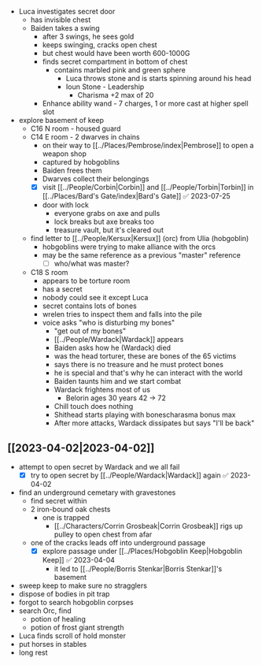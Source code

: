 - Luca investigates secret door
  - has invisible chest
  - Baiden takes a swing
    - after 3 swings, he sees gold
    - keeps swinging, cracks open chest
    - but chest would have been worth 600-1000G
    - finds secret compartment in bottom of chest
      - contains marbled pink and green sphere
        - Luca throws stone and is starts spinning around his head
        - Ioun Stone - Leadership
          - Charisma +2 max of 20
    - Enhance ability wand - 7 charges, 1 or more cast at higher spell slot
- explore basement of keep
  - C16 N room - housed guard
  - C14 E room - 2 dwarves in chains
    - on their way to [[../Places/Pembrose/index|Pembrose]] to open a weapon shop
    - captured by hobgoblins
    - Baiden frees them
    - Dwarves collect their belongings
    - [x] visit [[../People/Corbin|Corbin]] and [[../People/Torbin|Torbin]] in [[../Places/Bard's Gate/index|Bard's Gate]] ✅ 2023-07-25
    - door with lock
      - everyone grabs on axe and pulls
      - lock breaks but axe breaks too
      - treasure vault, but it's cleared out
  - find letter to [[../People/Kersux|Kersux]] (orc) from Ulia (hobgoblin)
    - hobgoblins were trying to make alliance with the orcs
    - may be the same reference as a previous "master" reference
      - [ ] who/what was master?
  - C18 S room
    - appears to be torture room
    - has a secret
    - nobody could see it except Luca
    - secret contains lots of bones
    - wrelen tries to inspect them and falls into the pile
    - voice asks "who is disturbing my bones"
      - "get out of my bones"
      - [[../People/Wardack|Wardack]] appears
      - Baiden asks how he (Wardack) died
      - was the head torturer, these are bones of the 65 victims
      - says there is no treasure and he must protect bones
      - he is special and that's why he can interact with the world
      - Baiden taunts him and we start combat
      - Wardack frightens most of us
        - Belorin ages 30 years 42 -> 72
      - Chill touch does nothing
      - Shithead starts playing with bonescharasma bonus max
      - After more attacks, Wardack dissipates but says "I'll be back"

## [[2023-04-02|2023-04-02]]
- attempt to open secret by Wardack and we all fail
	- [x] try to open secret by [[../People/Wardack|Wardack]] again ✅ 2023-04-02
- find an underground cemetary with gravestones
	- find secret within
	- 2 iron-bound oak chests
		- one is trapped
			- [[../Characters/Corrin Grosbeak|Corrin Grosbeak]] rigs up pulley to open chest from afar
	- one of the cracks leads off into underground passage
		- [x] explore passage under [[../Places/Hobgoblin Keep|Hobgoblin Keep]] ✅ 2023-04-04
			- it led to [[../People/Borris Stenkar|Borris Stenkar]]'s basement
- sweep keep to make sure no stragglers
- dispose of bodies in pit trap
- forgot to search hobgoblin corpses
- search Orc, find
	- potion of healing
	- potion of frost giant strength
- Luca finds scroll of hold monster
- put horses in stables
- long rest
